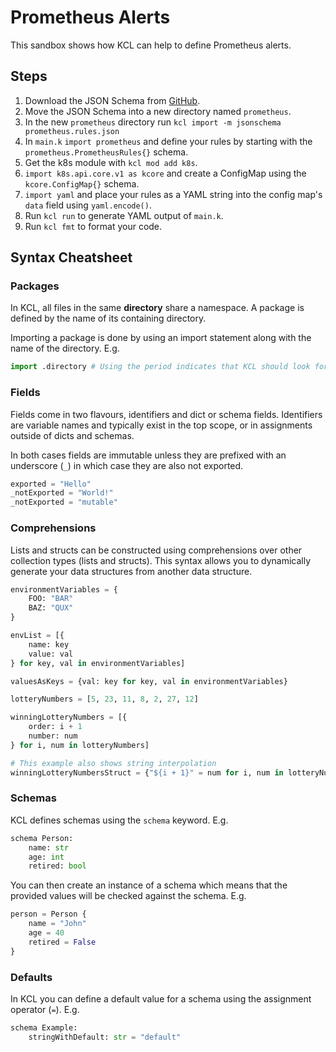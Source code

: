 # Prometheus Alerts

This sandbox shows how KCL can help to define Prometheus alerts.

## Steps
1. Download the JSON Schema from [GitHub](https://raw.githubusercontent.com/SchemaStore/schemastore/refs/heads/master/src/schemas/json/prometheus.rules.json).
1. Move the JSON Schema into a new directory named `prometheus`.
1. In the new `prometheus` directory run `kcl import -m jsonschema prometheus.rules.json`
1. In `main.k` `import prometheus` and define your rules by starting with the `prometheus.PrometheusRules{}` schema.
1. Get the k8s module with `kcl mod add k8s`.
1. `import k8s.api.core.v1 as kcore` and create a ConfigMap using the `kcore.ConfigMap{}` schema.
1. `import yaml` and place your rules as a YAML string into the config map's `data` field using `yaml.encode()`.
1. Run `kcl run` to generate YAML output of `main.k`.
1. Run `kcl fmt` to format your code.

## Syntax Cheatsheet

### Packages

In KCL, all files in the same **directory** share a namespace. A package is defined by the name of its containing directory.

Importing a package is done by using an import statement along with the name of the directory. E.g.
```python
import .directory # Using the period indicates that KCL should look for a directory first. You may omit the period in which case KCL will first look for other named packages before searching for a directory.
```

### Fields

Fields come in two flavours, identifiers and dict or schema fields. Identifiers are variable names and typically exist in the top scope, or in assignments outside of dicts and schemas.

In both cases fields are immutable unless they are prefixed with an underscore (`_`) in which case they are also not exported.
```python
exported = "Hello"
_notExported = "World!"
_notExported = "mutable"
```

### Comprehensions

Lists and structs can be constructed using comprehensions over other collection types (lists and structs). This syntax allows you to dynamically generate your data structures from another data structure.

```python
environmentVariables = {
    FOO: "BAR"
    BAZ: "QUX"
}

envList = [{
    name: key
    value: val
} for key, val in environmentVariables]

valuesAsKeys = {val: key for key, val in environmentVariables}

lotteryNumbers = [5, 23, 11, 8, 2, 27, 12]

winningLotteryNumbers = [{
    order: i + 1
    number: num
} for i, num in lotteryNumbers]

# This example also shows string interpolation
winningLotteryNumbersStruct = {"${i + 1}" = num for i, num in lotteryNumbers}
```

### Schemas

KCL defines schemas using the `schema` keyword. E.g.
```python
schema Person:
    name: str
    age: int
    retired: bool
```

You can then create an instance of a schema which means that the provided values will be checked against the schema. E.g.
```python
person = Person {
    name = "John"
    age = 40
    retired = False
}
```

### Defaults

In KCL you can define a default value for a schema using the assignment operator (`=`). E.g.
```python
schema Example:
    stringWithDefault: str = "default"
```
